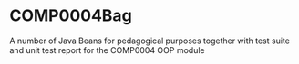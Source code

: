 # COMP0004Bag
A number of Java Beans for pedagogical purposes together with test suite and unit test report for the COMP0004 OOP module

